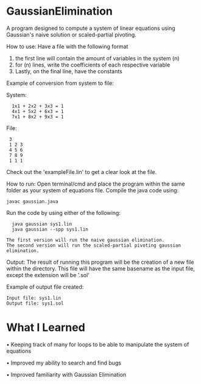 # GaussianElimination
A program designed to compute a system of linear equations using Gaussian's naive solution or scaled-partial pivoting.

How to use:
  Have a file with the following format
  1) the first line will contain the amount of variables in the system (n)
  2) for (n) lines, write the coefficients of each respective variable
  3) Lastly, on the final line, have the constants
  
  Example of conversion from system to file:
  
  System:
  
      1x1 + 2x2 + 3x3 = 1
      4x1 + 5x2 + 6x3 = 1
      7x1 + 8x2 + 9x3 = 1
  File:
  
     3
     1 2 3
     4 5 6
     7 8 9
     1 1 1
    
Check out the 'exampleFile.lin' to get a clear look at the file.

How to run:
    Open terminal/cmd and place the program within the same folder as your system of equations file. 
    Compile the java code using:
    
    javac gaussian.java
    
    
   Run the code by using either of the following:
    
      java gaussian sys1.lin
      java gaussian --spp sys1.lin
      
    The first version will run the naive gaussian elimination.
    The second version will run the scaled-partial pivoting gaussian elimination.
 
Output:
  The result of running this program will be the creation of a new file within the directory. This file will
  have the same basename as the input file, except the extension will be '.sol'
  
Example of output file created:
    
    Input file: sys1.lin
    Output file: sys1.sol

# What I Learned
  • Keeping track of many for loops to be able to manipulate the system of equations
  
  • Improved my ability to search and find bugs
  
  • Improved familiarity with Gaussian Elimination
